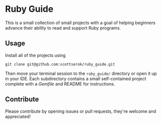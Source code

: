 # Ruby Guide

This is a small collection of small projects with a goal of helping beginners advance
their ability to read and support Ruby programs.

## Usage

Install all of the projects using

```
git clone git@github.com:scottserok/ruby_guide.git
```

Then move your terminal session to the `ruby_guide/` directory or open it up in your IDE.
Each subdirectory contains a small self-contained project complete with a *Gemfile* and
README for instructions.

## Contribute

Please contribute by opening issues or pull requests, they're welcome and appreciated!
